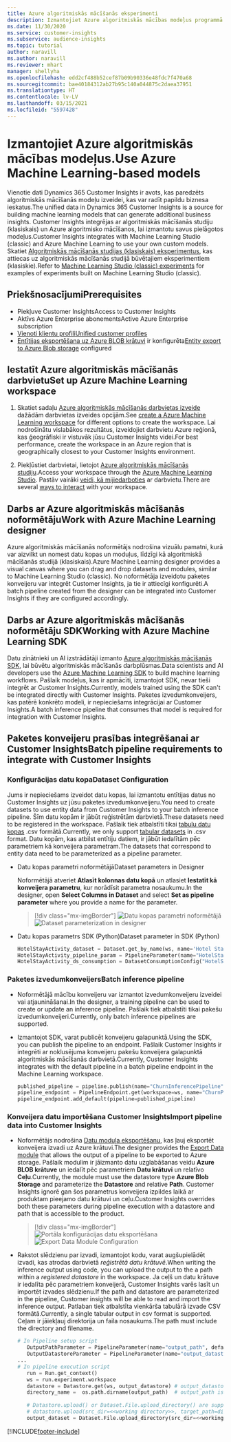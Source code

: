 ```yaml
---
title: Azure algoritmiskās mācīšanās eksperimenti
description: Izmantojiet Azure algoritmiskās mācības modeļus programmā Dynamics 365 Customer Insights.
ms.date: 11/30/2020
ms.service: customer-insights
ms.subservice: audience-insights
ms.topic: tutorial
author: naravill
ms.author: naravill
ms.reviewer: mhart
manager: shellyha
ms.openlocfilehash: edd2cf488b52cef87b09b90336e48fdc7f470a68
ms.sourcegitcommit: bae40184312ab27b95c140a044875c2daea37951
ms.translationtype: HT
ms.contentlocale: lv-LV
ms.lasthandoff: 03/15/2021
ms.locfileid: "5597428"
---
```

# <a name="use-azure-machine-learning-based-models"></a><span data-ttu-id="b01bb-103">Izmantojiet Azure algoritmiskās mācības modeļus.</span><span class="sxs-lookup"><span data-stu-id="b01bb-103">Use Azure Machine Learning-based models</span></span>

<span data-ttu-id="b01bb-104">Vienotie dati Dynamics 365 Customer Insights ir avots, kas paredzēts algoritmiskās mācīšanās modeļu izveidei, kas var radīt papildu biznesa ieskatus.</span><span class="sxs-lookup"><span data-stu-id="b01bb-104">The unified data in Dynamics 365 Customer Insights is a source for building machine learning models that can generate additional business insights.</span></span> <span data-ttu-id="b01bb-105">Customer Insights integrējas ar algoritmiskās mācīšanās studiju (klasiskais) un Azure algoritmisko mācīšanos, lai izmantotu savus pielāgotos modeļus.</span><span class="sxs-lookup"><span data-stu-id="b01bb-105">Customer Insights integrates with Machine Learning Studio (classic) and Azure Machine Learning to use your own custom models.</span></span> <span data-ttu-id="b01bb-106">Skatiet [Algoritmiskās mācīšanās studijas (klasiskais) eksperimentus](machine-learning-studio-experiments.md), kas attiecas uz algoritmiskās mācīšanās studijā būvētajiem eksperimentiem (klasiskie).</span><span class="sxs-lookup"><span data-stu-id="b01bb-106">Refer to [Machine Learning Studio (classic) experiments](machine-learning-studio-experiments.md) for examples of experiments built on Machine Learning Studio (classic).</span></span> 

## <a name="prerequisites"></a><span data-ttu-id="b01bb-107">Priekšnosacījumi</span><span class="sxs-lookup"><span data-stu-id="b01bb-107">Prerequisites</span></span>

- <span data-ttu-id="b01bb-108">Piekļuve Customer Insights</span><span class="sxs-lookup"><span data-stu-id="b01bb-108">Access to Customer Insights</span></span>
- <span data-ttu-id="b01bb-109">Aktīvs Azure Enterprise abonements</span><span class="sxs-lookup"><span data-stu-id="b01bb-109">Active Azure Enterprise subscription</span></span>
- [<span data-ttu-id="b01bb-110">Vienoti klientu profili</span><span class="sxs-lookup"><span data-stu-id="b01bb-110">Unified customer profiles</span></span>](data-unification.md)
- <span data-ttu-id="b01bb-111">[Entītijas eksportēšana uz Azure BLOB krātuvi](export-azure-blob-storage.md) ir konfigurēta</span><span class="sxs-lookup"><span data-stu-id="b01bb-111">[Entity export to Azure Blob storage](export-azure-blob-storage.md) configured</span></span>

## <a name="set-up-azure-machine-learning-workspace"></a><span data-ttu-id="b01bb-112">Iestatīt Azure algoritmiskās mācīšanās darbvietu</span><span class="sxs-lookup"><span data-stu-id="b01bb-112">Set up Azure Machine Learning workspace</span></span>

1. <span data-ttu-id="b01bb-113">Skatiet sadaļu [Azure algoritmiskās mācīšanās darbvietas izveide](/azure/machine-learning/concept-workspace#-create-a-workspace) dažādām darbvietas izveides opcijām.</span><span class="sxs-lookup"><span data-stu-id="b01bb-113">See [create a Azure Machine Learning workspace](/azure/machine-learning/concept-workspace#-create-a-workspace) for different options to create the workspace.</span></span> <span data-ttu-id="b01bb-114">Lai nodrošinātu vislabākos rezultātus, izveidojiet darbvietu Azure reģionā, kas ģeogrāfiski ir vistuvāk jūsu Customer Insights videi.</span><span class="sxs-lookup"><span data-stu-id="b01bb-114">For best performance, create the workspace in an Azure region that is geographically closest to your Customer Insights environment.</span></span>

1. <span data-ttu-id="b01bb-115">Piekļūstiet darbvietai, lietojot [Azure algoritmiskās mācīšanās studiju](https://ml.azure.com/).</span><span class="sxs-lookup"><span data-stu-id="b01bb-115">Access your workspace through the [Azure Machine Learning Studio](https://ml.azure.com/).</span></span> <span data-ttu-id="b01bb-116">Pastāv vairāki [veidi, kā mijiedarboties](/azure/machine-learning/concept-workspace#tools-for-workspace-interaction) ar darbvietu.</span><span class="sxs-lookup"><span data-stu-id="b01bb-116">There are several [ways to interact](/azure/machine-learning/concept-workspace#tools-for-workspace-interaction) with your workspace.</span></span>

## <a name="work-with-azure-machine-learning-designer"></a><span data-ttu-id="b01bb-117">Darbs ar Azure algoritmiskās mācīšanās noformētāju</span><span class="sxs-lookup"><span data-stu-id="b01bb-117">Work with Azure Machine Learning designer</span></span>

<span data-ttu-id="b01bb-118">Azure algoritmiskās mācīšanās noformētājs nodrošina vizuālu pamatni, kurā var aizvilkt un nomest datu kopas un moduļus, līdzīgi kā algoritmiskā mācīšanās studijā (klasiskais).</span><span class="sxs-lookup"><span data-stu-id="b01bb-118">Azure Machine Learning designer provides a visual canvas where you can drag and drop datasets and modules, similar to Machine Learning Studio (classic).</span></span> <span data-ttu-id="b01bb-119">No noformētāja izveidotu paketes konveijeru var integrēt Customer Insights, ja tie ir attiecīgi konfigurēti.</span><span class="sxs-lookup"><span data-stu-id="b01bb-119">A batch pipeline created from the designer can be integrated into Customer Insights if they are configured accordingly.</span></span> 
   
## <a name="working-with-azure-machine-learning-sdk"></a><span data-ttu-id="b01bb-120">Darbs ar Azure algoritmiskās mācīšanās noformētāju SDK</span><span class="sxs-lookup"><span data-stu-id="b01bb-120">Working with Azure Machine Learning SDK</span></span>

<span data-ttu-id="b01bb-121">Datu zinātnieki un AI izstrādātāji izmanto [Azure algoritmiskās mācīšanās SDK](/python/api/overview/azure/ml/?preserve-view=true&view=azure-ml-py), lai būvētu algoritmiskās mācīšanās darbplūsmas.</span><span class="sxs-lookup"><span data-stu-id="b01bb-121">Data scientists and AI developers use the [Azure Machine Learning SDK](/python/api/overview/azure/ml/?preserve-view=true&view=azure-ml-py) to build machine learning workflows.</span></span> <span data-ttu-id="b01bb-122">Pašlaik modeļus, kas ir apmācīti, izmantojot SDK, nevar tieši integrēt ar Customer Insights.</span><span class="sxs-lookup"><span data-stu-id="b01bb-122">Currently, models trained using the SDK can't be integrated directly with Customer Insights.</span></span> <span data-ttu-id="b01bb-123">Paketes izvedumkonveijers, kas patērē konkrēto modeli, ir nepieciešams integrācijai ar Customer Insights.</span><span class="sxs-lookup"><span data-stu-id="b01bb-123">A batch inference pipeline that consumes that model is required for integration with Customer Insights.</span></span>

## <a name="batch-pipeline-requirements-to-integrate-with-customer-insights"></a><span data-ttu-id="b01bb-124">Paketes konveijeru prasības integrēšanai ar Customer Insights</span><span class="sxs-lookup"><span data-stu-id="b01bb-124">Batch pipeline requirements to integrate with Customer Insights</span></span>

### <a name="dataset-configuration"></a><span data-ttu-id="b01bb-125">Konfigurācijas datu kopa</span><span class="sxs-lookup"><span data-stu-id="b01bb-125">Dataset Configuration</span></span>

<span data-ttu-id="b01bb-126">Jums ir nepieciešams izveidot datu kopas, lai izmantotu entītijas datus no Customer Insights uz jūsu paketes izvedumkonveijeru.</span><span class="sxs-lookup"><span data-stu-id="b01bb-126">You need to create datasets to use entity data from Customer Insights to your batch inference pipeline.</span></span> <span data-ttu-id="b01bb-127">Šīm datu kopām ir jābūt reģistrētām darbvietā.</span><span class="sxs-lookup"><span data-stu-id="b01bb-127">These datasets need to be registered in the workspace.</span></span> <span data-ttu-id="b01bb-128">Pašlaik tiek atbalstīti tikai [tabulu datu kopas](/azure/machine-learning/how-to-create-register-datasets#tabulardataset) .csv formātā.</span><span class="sxs-lookup"><span data-stu-id="b01bb-128">Currently, we only support [tabular datasets](/azure/machine-learning/how-to-create-register-datasets#tabulardataset) in .csv format.</span></span> <span data-ttu-id="b01bb-129">Datu kopām, kas atbilst entītiju datiem, ir jābūt iedalītām pēc parametriem kā konveijera parametram.</span><span class="sxs-lookup"><span data-stu-id="b01bb-129">The datasets that correspond to entity data need to be parameterized as a pipeline parameter.</span></span>
   
* <span data-ttu-id="b01bb-130">Datu kopas parametri noformētājā</span><span class="sxs-lookup"><span data-stu-id="b01bb-130">Dataset parameters in Designer</span></span>
   
     <span data-ttu-id="b01bb-131">Noformētājā atveriet **Atlasīt kolonnas datu kopā** un atlasiet **Iestatīt kā konveijera parametru**, kur norādīsit parametra nosaukumu.</span><span class="sxs-lookup"><span data-stu-id="b01bb-131">In the designer, open **Select Columns in Dataset** and select **Set as pipeline parameter** where you provide a name for the parameter.</span></span>

     > [!div class="mx-imgBorder"]
     > <span data-ttu-id="b01bb-132">![Datu kopas parametri noformētājā](media/intelligence-designer-dataset-parameters.png "Datu kopas parametri noformētājā")</span><span class="sxs-lookup"><span data-stu-id="b01bb-132">![Dataset parameterization in designer](media/intelligence-designer-dataset-parameters.png "Dataset parameterization in designer")</span></span>
   
* <span data-ttu-id="b01bb-133">Datu kopas parametrs SDK (Python)</span><span class="sxs-lookup"><span data-stu-id="b01bb-133">Dataset parameter in SDK (Python)</span></span>
   
   ```python
   HotelStayActivity_dataset = Dataset.get_by_name(ws, name='Hotel Stay Activity Data')
   HotelStayActivity_pipeline_param = PipelineParameter(name="HotelStayActivity_pipeline_param", default_value=HotelStayActivity_dataset)
   HotelStayActivity_ds_consumption = DatasetConsumptionConfig("HotelStayActivity_dataset", HotelStayActivity_pipeline_param)
   ```

### <a name="batch-inference-pipeline"></a><span data-ttu-id="b01bb-134">Paketes izvedumkonveijers</span><span class="sxs-lookup"><span data-stu-id="b01bb-134">Batch inference pipeline</span></span>
  
* <span data-ttu-id="b01bb-135">Noformētājā mācību konveijeru var izmantot izvedumkonveijeru izveidei vai atjaunināšanai.</span><span class="sxs-lookup"><span data-stu-id="b01bb-135">In the designer, a training pipeline can be used to create or update an inference pipeline.</span></span> <span data-ttu-id="b01bb-136">Pašlaik tiek atbalstīti tikai pakešu izvedumkonveijeri.</span><span class="sxs-lookup"><span data-stu-id="b01bb-136">Currently, only batch inference pipelines are supported.</span></span>

* <span data-ttu-id="b01bb-137">Izmantojot SDK, varat publicēt konveijeru galapunktā.</span><span class="sxs-lookup"><span data-stu-id="b01bb-137">Using the SDK, you can publish the pipeline to an endpoint.</span></span> <span data-ttu-id="b01bb-138">Pašlaik Customer Insights ir integrēti ar noklusējuma konveijeru pakešu konveijera galapunktā algoritmiskās mācīšanās darbvietā.</span><span class="sxs-lookup"><span data-stu-id="b01bb-138">Currently, Customer Insights integrates with the default pipeline in a batch pipeline endpoint in the Machine Learning workspace.</span></span>
   
   ```python
   published_pipeline = pipeline.publish(name="ChurnInferencePipeline", description="Published Churn Inference pipeline")
   pipeline_endpoint = PipelineEndpoint.get(workspace=ws, name="ChurnPipelineEndpoint") 
   pipeline_endpoint.add_default(pipeline=published_pipeline)
   ```

### <a name="import-pipeline-data-into-customer-insights"></a><span data-ttu-id="b01bb-139">Konveijera datu importēšana Customer Insights</span><span class="sxs-lookup"><span data-stu-id="b01bb-139">Import pipeline data into Customer Insights</span></span>

* <span data-ttu-id="b01bb-140">Noformētājs nodrošina [Datu moduļa eksportēšanu](/azure/machine-learning/algorithm-module-reference/export-data), kas ļauj eksportēt konveijera izvadi uz Azure krātuvi.</span><span class="sxs-lookup"><span data-stu-id="b01bb-140">The designer provides the [Export Data module](/azure/machine-learning/algorithm-module-reference/export-data) that allows the output of a pipeline to be exported to Azure storage.</span></span> <span data-ttu-id="b01bb-141">Pašlaik modulim ir jāizmanto datu uzglabāšanas veidu **Azure BLOB krātuve** un iedalīt pēc parametriem **Datu krātuvi** un relatīvo **Ceļu**.</span><span class="sxs-lookup"><span data-stu-id="b01bb-141">Currently, the module must use the datastore type **Azure Blob Storage** and parameterize the **Datastore** and relative **Path**.</span></span> <span data-ttu-id="b01bb-142">Customer Insights ignorē gan šos parametrus konveijera izpildes laikā ar produktam pieejamo datu krātuvi un ceļu.</span><span class="sxs-lookup"><span data-stu-id="b01bb-142">Customer Insights overrides both these parameters during pipeline execution with a datastore and path that is accessible to the product.</span></span>
   > [!div class="mx-imgBorder"]
   > <span data-ttu-id="b01bb-143">![Portāla konfigurācijas datu eksportēšana](media/intelligence-designer-importdata.png "Datu moduļa konfigurācijas eksportēšana")</span><span class="sxs-lookup"><span data-stu-id="b01bb-143">![Export Data Module Configuration](media/intelligence-designer-importdata.png "Export Data Module Configuration")</span></span>
   
* <span data-ttu-id="b01bb-144">Rakstot slēdzienu par izvadi, izmantojot kodu, varat augšupielādēt izvadi, kas atrodas darbvietā *reģistrētā datu krātuvē*.</span><span class="sxs-lookup"><span data-stu-id="b01bb-144">When writing the inference output using code, you can upload the output to the a path within a *registered datastore* in the workspace.</span></span> <span data-ttu-id="b01bb-145">Ja ceļš un datu krātuve ir iedalīta pēc parametriem konveijerā, Customer Insights varēs lasīt un importēt izvades slēdzienu.</span><span class="sxs-lookup"><span data-stu-id="b01bb-145">If the path and datastore are parameterized in the pipeline, Customer insights will be able to read and import the inference output.</span></span> <span data-ttu-id="b01bb-146">Patlaban tiek atbalstīta vienkārša tabulārā izvade CSV formātā.</span><span class="sxs-lookup"><span data-stu-id="b01bb-146">Currently, a single tabular output in csv format is supported.</span></span> <span data-ttu-id="b01bb-147">Ceļam ir jāiekļauj direktorija un faila nosaukums.</span><span class="sxs-lookup"><span data-stu-id="b01bb-147">The path must include the directory and filename.</span></span>

   ```python
   # In Pipeline setup script
      OutputPathParameter = PipelineParameter(name="output_path", default_value="HotelChurnOutput/HotelChurnOutput.csv")
      OutputDatastoreParameter = PipelineParameter(name="output_datastore", default_value="workspaceblobstore")
   ...
   # In pipeline execution script
      run = Run.get_context()
      ws = run.experiment.workspace
      datastore = Datastore.get(ws, output_datastore) # output_datastore is parameterized
      directory_name =  os.path.dirname(output_path)  # output_path is parameterized.
      
      # Datastore.upload() or Dataset.File.upload_directory() are supported methods to uplaod the data
      # datastore.upload(src_dir=<<working directory>>, target_path=directory_name, overwrite=False, show_progress=True)
      output_dataset = Dataset.File.upload_directory(src_dir=<<working directory>>, target = (datastore, directory_name)) # Remove trailing "/" from directory_name
   ```


[!INCLUDE[footer-include](../includes/footer-banner.md)]